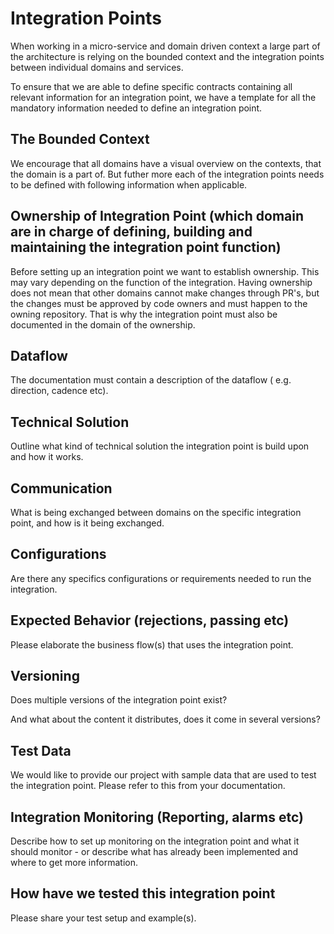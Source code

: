 # Integration Points

When working in a micro-service and domain driven context a large part of the architecture is relying on the bounded context and the integration points between individual domains and services.

To ensure that we are able to define specific contracts containing all relevant information for an integration point, we have a template for all the mandatory information needed to define an integration point.

## The Bounded Context

We encourage that all domains have a visual overview on the contexts, that the domain is a part of. But futher more each of the integration points needs to be defined with following information when applicable.

## Ownership of Integration Point (which domain are in charge of defining, building and maintaining the integration point function)

Before setting up an integration point we want to establish ownership. This may vary depending on the function of the integration. Having ownership does not mean that other domains cannot make changes through PR's, but the changes must be approved by code owners and must happen to the owning repository. That is why the integration point must also be documented in the domain of the ownership.

## Dataflow

The documentation must contain a description of the dataflow ( e.g. direction, cadence etc).

## Technical Solution

Outline what kind of technical solution the integration point is build upon and how it works.

## Communication

What is being exchanged between domains on the specific integration point, and how is it being exchanged.

## Configurations

Are there any specifics configurations or requirements needed to run the integration.

## Expected Behavior (rejections, passing etc)

Please elaborate the business flow(s) that uses the integration point.

## Versioning

Does multiple versions of the integration point exist?

And what about the content it distributes, does it come in several versions?

## Test Data

We would like to provide our project with sample data that are used to test the integration point. Please refer to this from your documentation.

## Integration Monitoring (Reporting, alarms etc)

Describe how to set up monitoring on the integration point and what it should monitor - or describe what has already been implemented and where to get more information.

## How have we tested this integration point

Please share your test setup and example(s).
